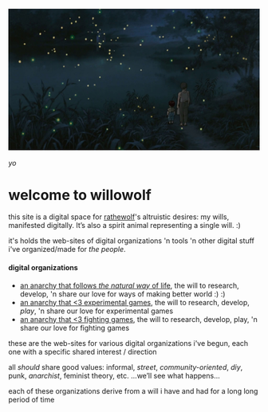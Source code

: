 
![](graveyard-of-fireflies.jpg?raw=true)

*yo*

# welcome to willowolf

this site is a digital space for [rathewolf](https://rathewolf.com)'s altruistic desires: my wills, manifested digitally. It’s also a spirit animal representing a single will. :)

it's holds the web-sites of digital organizations 'n tools 'n other digital stuff i've organized/made for *the people*.

#### digital organizations

- [an anarchy that follows *the natural way* of life](https://willowolf.com/nga), the will to research, develop, 'n share our love for ways of making better world :) :)
- [an anarchy that <3 experimental games](https://willowolf.com/ega), the will to research, develop, *play*, 'n share our love for experimental games
- [an anarchy that <3 fighting games](https://willowolf.com/fga), the will to research, develop, play, 'n share our love for fighting games

these are the web-sites for various digital organizations i've begun, each one with a specific shared interest / direction

all *should* share good values: informal, *street*, *community-oriented*, *diy*, punk, *anarchist*, feminist theory, etc. ...we’ll see what happens...

each of these organizations derive from a will i have and had for a long long period of time
